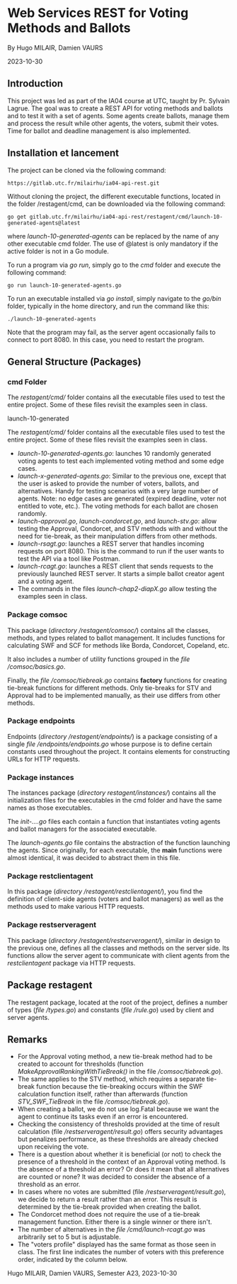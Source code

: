 # Web Services REST for Voting Methods and Ballots

By Hugo MILAIR, Damien VAURS

2023-10-30

## Introduction

This project was led as part of the IA04 course at UTC, taught by Pr. Sylvain Lagrue. The goal was to create a REST API for voting methods and ballots and to test it with a set of agents. Some agents create ballots, manage them and process the result while other agents, the voters, submit their votes. Time for ballot and deadline management is also implemented.

## Installation et lancement

The project can be cloned via the following command:

    https://gitlab.utc.fr/milairhu/ia04-api-rest.git

Without cloning the project, the different executable functions, located in the folder /restagent/cmd, can be downloaded via the following command:

    go get gitlab.utc.fr/milairhu/ia04-api-rest/restagent/cmd/launch-10-generated-agents@latest
where *launch-10-generated-agents* can be replaced by the name of any other executable cmd folder. The use of @latest is only mandatory if the active folder is not in a Go module.

To run a program via *go run*, simply go to the *cmd* folder and execute the following command:

    go run launch-10-generated-agents.go

To run an executable installed via *go install*, simply navigate to the *go/bin* folder, typically in the home directory, and run the command like this:

    ./launch-10-generated-agents

Note that the program may fail, as the server agent occasionally fails to connect to port 8080. In this case, you need to restart the program.

## General Structure (Packages)

### cmd Folder

The *restagent/cmd/* folder contains all the executable files used to test the entire project. Some of these files revisit the examples seen in class.

launch-10-generated

The *restagent/cmd/* folder contains all the executable files used to test the entire project. Some of these files revisit the examples seen in class.

- *launch-10-generated-agents.go*: launches 10 randomly generated voting agents to test each implemented voting method and some edge cases.
- *launch-x-generated-agents.go*: Similar to the previous one, except that the user is asked to provide the number of voters, ballots, and alternatives. Handy for testing scenarios with a very large number of agents. Note: no edge cases are generated (expired deadline, voter not entitled to vote, etc.). The voting methods for each ballot are chosen randomly.
- *launch-approval.go*, *launch-condorcet.go*, and *launch-stv.go*: allow testing the Approval, Condorcet, and STV methods with and without the need for tie-break, as their manipulation differs from other methods.
- *launch-rsagt.go*: launches a REST server that handles incoming requests on port 8080. This is the command to run if the user wants to test the API via a tool like Postman.
- *launch-rcagt.go*: launches a REST client that sends requests to the previously launched REST server. It starts a simple ballot creator agent and a voting agent.
- The commands in the files *launch-chap2-diapX.go* allow testing the examples seen in class.

### Package comsoc

This package (*directory /restagent/comsoc/*) contains all the classes, methods, and types related to ballot management. It includes functions for calculating SWF and SCF for methods like Borda, Condorcet, Copeland, etc.

It also includes a number of utility functions grouped in the *file /comsoc/basics.go*.

Finally, the *file /comsoc/tiebreak.go* contains **factory** functions for creating tie-break functions for different methods. Only tie-breaks for STV and Approval had to be implemented manually, as their use differs from other methods.

### Package endpoints

Endpoints (*directory /restagent/endpoints/*) is a package consisting of a single *file /endpoints/endpoints.go* whose purpose is to define certain constants used throughout the project. It contains elements for constructing URLs for HTTP requests.

### Package instances

The instances package (*directory restagent/instances/*) contains all the initialization files for the executables in the cmd folder and have the same names as those executables.

The *init-....go* files each contain a function that instantiates voting agents and ballot managers for the associated executable.

The *launch-agents.go* file contains the abstraction of the function launching the agents. Since originally, for each executable, the **main** functions were almost identical, it was decided to abstract them in this file.

### Package restclientagent

In this package (*directory /restagent/restclientagent/*), you find the definition of client-side agents (voters and ballot managers) as well as the methods used to make various HTTP requests.

### Package restserveragent

This package (*directory /restagent/restserveragent/*), similar in design to the previous one, defines all the classes and methods on the server side. Its functions allow the server agent to communicate with client agents from the *restclientagent* package via HTTP requests.

## Package restagent

The restagent package, located at the root of the project, defines a number of types (*file /types.go*) and constants (*file /rule.go*) used by client and server agents.

## Remarks

- For the Approval voting method, a new tie-break method had to be created to account for thresholds (function *MakeApprovalRankingWithTieBreak()* in the file */comsoc/tiebreak.go*).
- The same applies to the STV method, which requires a separate tie-break function because the tie-breaking occurs within the SWF calculation function itself, rather than afterwards (function *STV_SWF_TieBreak* in the file */comsoc/tiebreak.go*).
- When creating a ballot, we do not use log.Fatal because we want the agent to continue its tasks even if an error is encountered.
- Checking the consistency of thresholds provided at the time of result calculation (file */restserveragent/result.go*) offers security advantages but penalizes performance, as these thresholds are already checked upon receiving the vote.
- There is a question about whether it is beneficial (or not) to check the presence of a threshold in the context of an Approval voting method. Is the absence of a threshold an error? Or does it mean that all alternatives are counted or none? It was decided to consider the absence of a threshold as an error.
- In cases where no votes are submitted (file */restserveragent/result.go*), we decide to return a result rather than an error. This result is determined by the tie-break provided when creating the ballot.
- The Condorcet method does not require the use of a tie-break management function. Either there is a single winner or there isn't.
- The number of alternatives in the *file /cmd/launch-rcagt.go* was arbitrarily set to 5 but is adjustable.
- The "voters profile" displayed has the same format as those seen in class. The first line indicates the number of voters with this preference order, indicated by the column below.

Hugo MILAIR,
Damien VAURS,
Semester A23, 2023-10-30
